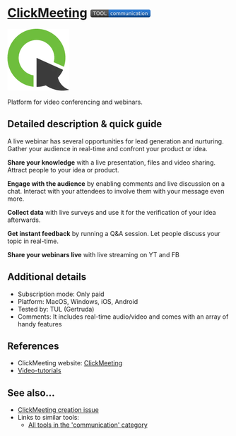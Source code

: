 # [ClickMeeting](https://clickmeeting.com/)  [<img src="images/communication.png" align="bottom">](https://github.com/e-CLOSE/Toolbox/issues?q=label%3A01_TOOL+label%3Acommunication)

![ClickMeeting Logo](images/clickmeeting.png)

Platform for video conferencing and webinars.


## Detailed description & quick guide

A live webinar has several opportunities for lead generation and nurturing. Gather your audience in real-time and confront your product or idea.

**Share your knowledge** with a live presentation, files and video sharing. Attract people to your idea or product.

**Engage with the audience** by enabling comments and live discussion on a chat. Interact with your attendees to involve them with your message even more.

**Collect data** with live surveys and use it for the verification of your idea afterwards.

**Get instant feedback** by running a Q&A session. Let people discuss your topic in real-time.

**Share your webinars live** with live streaming on YT and FB


## Additional details

- Subscription mode: Only paid
- Platform: MacOS, Windows, iOS, Android
- Tested by: TUL (Gertruda)
- Comments: It includes real-time audio/video and comes with an array of handy features


## References

- ClickMeeting website: [ClickMeeting](https://clickmeeting.com/)
- [Video-tutorials](https://knowledge.clickmeeting.com/video/)


## See also...

- [ClickMeeting creation issue](https://github.com/e-CLOSE/Toolbox/issues/130)
- Links to similar tools:
  - [All tools in the 'communication' category](https://github.com/e-CLOSE/Toolbox/issues?q=label%3A01_TOOL+label%3Acommunication)
